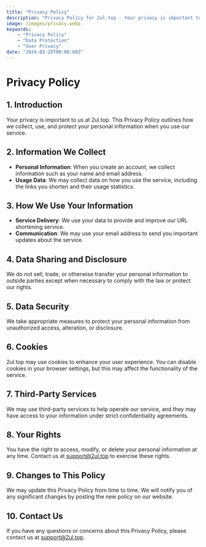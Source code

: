 ```yaml
---
title: "Privacy Policy"
description: "Privacy Policy for 2ul.top - Your privacy is important to us. Learn how we handle your data."
image: /images/privacy.webp
keywords:
    - "Privacy Policy"
    - "Data Protection"
    - "User Privacy"
date: "2024-03-20T00:00:00Z"
---
```


# Privacy Policy

## 1. Introduction

Your privacy is important to us at 2ul.top. This Privacy Policy outlines how we collect, use, and protect your personal information when you use our service.

## 2. Information We Collect

- **Personal Information**: When you create an account, we collect information such as your name and email address.
- **Usage Data**: We may collect data on how you use the service, including the links you shorten and their usage statistics.

## 3. How We Use Your Information

- **Service Delivery**: We use your data to provide and improve our URL shortening service.
- **Communication**: We may use your email address to send you important updates about the service.

## 4. Data Sharing and Disclosure

We do not sell, trade, or otherwise transfer your personal information to outside parties except when necessary to comply with the law or protect our rights.

## 5. Data Security

We take appropriate measures to protect your personal information from unauthorized access, alteration, or disclosure.

## 6. Cookies

2ul.top may use cookies to enhance your user experience. You can disable cookies in your browser settings, but this may affect the functionality of the service.

## 7. Third-Party Services

We may use third-party services to help operate our service, and they may have access to your information under strict confidentiality agreements.

## 8. Your Rights

You have the right to access, modify, or delete your personal information at any time. Contact us at [support@2ul.top](mailto:support@2ul.top) to exercise these rights.

## 9. Changes to This Policy

We may update this Privacy Policy from time to time. We will notify you of any significant changes by posting the new policy on our website.

## 10. Contact Us

If you have any questions or concerns about this Privacy Policy, please contact us at [support@2ul.top](mailto:support@2ul.top).
